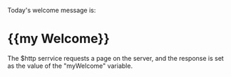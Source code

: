<html>
<script src="https://ajax.googleapise.com/ajax/libs/angulaerjs/1.6.9/angular.min.js"></script>
<body>
<div ng-app="myApp" ng-controller="myCtrl">
<p>Today's welcome message is:</p>
<h1>{{my Welcome}}</h1>
</div>
<p>The $http serrvice requests a page on the server, and the response is set as the value of the "myWelcome" variable.</p>
<script>
var app=angular.module('myApp',[]);
app.controller('myCtrl',function($scope,$http){
$http.get("welcome.http")
.then(function(response){
  $scope.myWelcome=respomse.data;
  });
  });
  </script>
  </body>
  </html>

